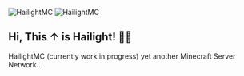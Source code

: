 ![HailightMC]([https://raw.githubusercontent.com/HailightMC/.github/main/Hailight%20Final.svg)
![HailightMC]((https://github.com/HailightMC/.github/blob/main/Title.png?raw=true))

## Hi, This ↑ is Hailight! 🦈💡

HailightMC (currently work in progress) yet another Minecraft Server Network...
